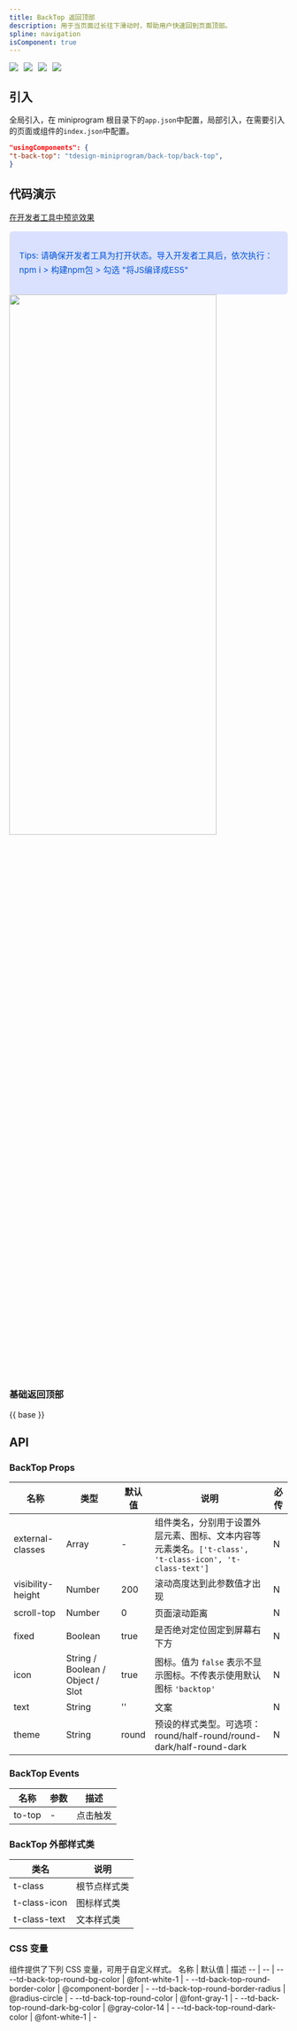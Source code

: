 ```yaml
---
title: BackTop 返回顶部
description: 用于当页面过长往下滑动时，帮助用户快速回到页面顶部。
spline: navigation
isComponent: true
---
```


<span class="coverages-badge" style="margin-right: 10px"><img src="https://img.shields.io/badge/coverages%3A%20lines-100%25-blue" /></span><span class="coverages-badge" style="margin-right: 10px"><img src="https://img.shields.io/badge/coverages%3A%20functions-100%25-blue" /></span><span class="coverages-badge" style="margin-right: 10px"><img src="https://img.shields.io/badge/coverages%3A%20statements-100%25-blue" /></span><span class="coverages-badge" style="margin-right: 10px"><img src="https://img.shields.io/badge/coverages%3A%20branches-100%25-blue" /></span>
## 引入

全局引入，在 miniprogram 根目录下的`app.json`中配置，局部引入，在需要引入的页面或组件的`index.json`中配置。

```json
"usingComponents": {
"t-back-top": "tdesign-miniprogram/back-top/back-top",
}
```

## 代码演示

<a href="https://developers.weixin.qq.com/s/8MvDHdmj72Sg" title="在开发者工具中预览效果" target="_blank" rel="noopener noreferrer"> 在开发者工具中预览效果 </a>

<blockquote style="background-color: #d9e1ff; font-size: 15px; line-height: 26px;margin: 16px 0 0;padding: 16px; border-radius: 6px; color: #0052d9" >
<p>Tips: 请确保开发者工具为打开状态。导入开发者工具后，依次执行：npm i > 构建npm包 > 勾选 "将JS编译成ES5"</p>
</blockquote>


<img src="https://tdesign.gtimg.com/miniprogram/readme/backtop-1.png" width="375px" height="50%">

### 基础返回顶部

{{ base }}

## API
### BackTop Props

名称 | 类型 | 默认值 | 说明 | 必传
-- | -- | -- | -- | --
external-classes | Array | - | 组件类名，分别用于设置外层元素、图标、文本内容等元素类名。`['t-class', 't-class-icon', 't-class-text']` | N
visibility-height | Number | 200 | 滚动高度达到此参数值才出现 | N
scroll-top | Number | 0 | 页面滚动距离 | N
fixed | Boolean | true | 是否绝对定位固定到屏幕右下方 | N
icon | String / Boolean / Object / Slot | true | 图标。值为 `false` 表示不显示图标。不传表示使用默认图标 `'backtop'` | N
text | String | '' | 文案 | N
theme | String | round | 预设的样式类型。可选项：round/half-round/round-dark/half-round-dark | N

### BackTop Events

名称 | 参数 | 描述
-- | -- | --
to-top | \- | 点击触发

### BackTop 外部样式类
类名 | 说明
-- | -- 
t-class | 根节点样式类
t-class-icon | 图标样式类
t-class-text | 文本样式类

### CSS 变量
组件提供了下列 CSS 变量，可用于自定义样式。
名称 | 默认值 | 描述 
-- | -- | --
--td-back-top-round-bg-color | @font-white-1 | - 
--td-back-top-round-border-color | @component-border | - 
--td-back-top-round-border-radius | @radius-circle | - 
--td-back-top-round-color | @font-gray-1 | - 
--td-back-top-round-dark-bg-color | @gray-color-14 | - 
--td-back-top-round-dark-color | @font-white-1 | - 
